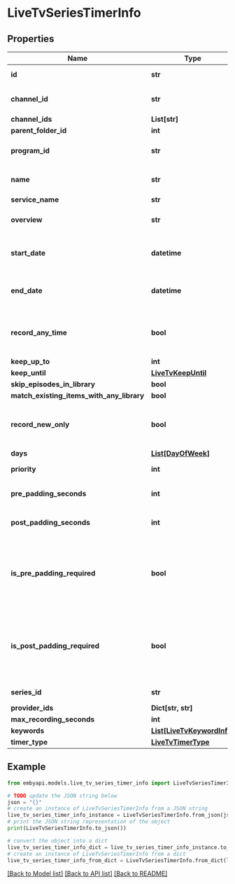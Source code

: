# LiveTvSeriesTimerInfo


## Properties

Name | Type | Description | Notes
------------ | ------------- | ------------- | -------------
**id** | **str** | Id of the recording. | [optional] 
**channel_id** | **str** | ChannelId of the recording. | [optional] 
**channel_ids** | **List[str]** |  | [optional] 
**parent_folder_id** | **int** |  | [optional] 
**program_id** | **str** | The program identifier. | [optional] 
**name** | **str** | Name of the recording. | [optional] 
**service_name** | **str** |  | [optional] 
**overview** | **str** | Description of the recording. | [optional] 
**start_date** | **datetime** | The start date of the recording, in UTC. | [optional] 
**end_date** | **datetime** | The end date of the recording, in UTC. | [optional] 
**record_any_time** | **bool** | A value indicating whether \\[record any time\\]. | [optional] 
**keep_up_to** | **int** |  | [optional] 
**keep_until** | [**LiveTvKeepUntil**](LiveTvKeepUntil.md) |  | [optional] 
**skip_episodes_in_library** | **bool** |  | [optional] 
**match_existing_items_with_any_library** | **bool** |  | [optional] 
**record_new_only** | **bool** | A value indicating whether \\[record new only\\]. | [optional] 
**days** | [**List[DayOfWeek]**](DayOfWeek.md) | The days. | [optional] 
**priority** | **int** | The priority. | [optional] 
**pre_padding_seconds** | **int** | The pre padding seconds. | [optional] 
**post_padding_seconds** | **int** | The post padding seconds. | [optional] 
**is_pre_padding_required** | **bool** | A value indicating whether this instance is pre padding required. | [optional] 
**is_post_padding_required** | **bool** | A value indicating whether this instance is post padding required. | [optional] 
**series_id** | **str** | The series identifier. | [optional] 
**provider_ids** | **Dict[str, str]** |  | [optional] 
**max_recording_seconds** | **int** |  | [optional] 
**keywords** | [**List[LiveTvKeywordInfo]**](LiveTvKeywordInfo.md) |  | [optional] 
**timer_type** | [**LiveTvTimerType**](LiveTvTimerType.md) |  | [optional] 

## Example

```python
from embyapi.models.live_tv_series_timer_info import LiveTvSeriesTimerInfo

# TODO update the JSON string below
json = "{}"
# create an instance of LiveTvSeriesTimerInfo from a JSON string
live_tv_series_timer_info_instance = LiveTvSeriesTimerInfo.from_json(json)
# print the JSON string representation of the object
print(LiveTvSeriesTimerInfo.to_json())

# convert the object into a dict
live_tv_series_timer_info_dict = live_tv_series_timer_info_instance.to_dict()
# create an instance of LiveTvSeriesTimerInfo from a dict
live_tv_series_timer_info_from_dict = LiveTvSeriesTimerInfo.from_dict(live_tv_series_timer_info_dict)
```
[[Back to Model list]](../README.md#documentation-for-models) [[Back to API list]](../README.md#documentation-for-api-endpoints) [[Back to README]](../README.md)


